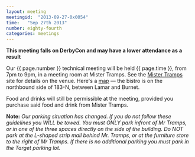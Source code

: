 ```yaml
---
layout: meeting
meetingid:  "2013-09-27-0x0054"
time:   "Sep 27th 2013"
number: eighty-fourth
categories: meetings
---
```


**This meeting falls on DerbyCon and may have a lower attendance as a
result**

Our {{ page.number }} technical meeting will be held {{ page.time }}, from
7pm to 9pm, in a meeting room at Mister Tramps. See the [Mister
Tramps][TrampsWeb]
site for details on the venue. Here's a [map][TrampsMap] — the bistro is on the
northbound side of 183-N, between Lamar and Burnet.

Food and drinks will still be permissible at the meeting, provided you
purchase said food and drink from Mister Tramps.

**Note:** *Our parking situation has changed. If you do not follow
these guidelines you WILL be towed. You must ONLY park infront of Mr
Tramps, or in one of the three spaces directly on the side of the
building.
Do NOT park at the L-shaped strip mall behind Mr. Tramps, or at the
furniture store to the right of Mr Tramps. If there is no additional
parking you must park in the Target parking lot.*

[TrampsWeb]: http://mistertramps.com/
[TrampsMap]: http://maps.google.com/maps?f=q&source=s_q&hl=en&geocode=&q=mister+tramps&aq=&sll=30.395835,-97.698202&sspn=0.012678,0.018432&ie=UTF8&hq=mister+tramps&hnear=&ll=30.3616,-97.717338&spn=0.012683,0.018432&z=16&iwloc=A
